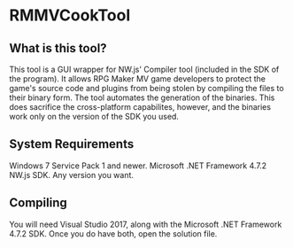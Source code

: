 # RMMVCookTool

## What is this tool?
This tool is a GUI wrapper for NW.js' Compiler tool (included in the SDK of the program). It allows RPG Maker MV game developers to protect the game's source code and plugins from being stolen by compiling the files to their binary form. The tool automates the generation of the binaries. This does sacrifice the cross-platform capabilites, however, and the binaries work only on the version of the SDK you used.

## System Requirements

Windows 7 Service Pack 1 and newer.
Microsoft .NET Framework 4.7.2
NW.js SDK. Any version you want.

## Compiling

You will need Visual Studio 2017, along with the Microsoft .NET Framework 4.7.2 SDK. Once you do have both, open the solution file.
